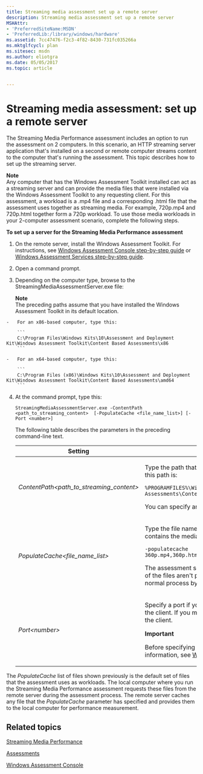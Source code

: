```yaml
---
title: Streaming media assessment set up a remote server
description: Streaming media assessment set up a remote server
MSHAttr:
- 'PreferredSiteName:MSDN'
- 'PreferredLib:/library/windows/hardware'
ms.assetid: 7cc47476-f2c3-4f82-8430-731fc035266a
ms.mktglfcycl: plan
ms.sitesec: msdn
ms.author: eliotgra
ms.date: 05/05/2017
ms.topic: article


---
```


# Streaming media assessment: set up a remote server


The Streaming Media Performance assessment includes an option to run the assessment on 2 computers. In this scenario, an HTTP streaming server application that's installed on a second or remote computer streams content to the computer that's running the assessment. This topic describes how to set up the streaming server.

**Note**  
Any computer that has the Windows Assessment Toolkit installed can act as a streaming server and can provide the media files that were installed via the Windows Assessment Toolkit to any requesting client. For this assessment, a workload is a .mp4 file and a corresponding .html file that the assessment uses together as streaming media. For example, 720p.mp4 and 720p.html together form a 720p workload. To use those media workloads in your 2-computer assessment scenario, complete the following steps.



**To set up a server for the Streaming Media Performance assessment**

1.  On the remote server, install the Windows Assessment Toolkit. For instructions, see [Windows Assessment Console step-by-step guide](windows-assessment-console-step-by-step-guide.md) or [Windows Assessment Services step-by-step guide](windows-assessment-services-step-by-step-guide-was.md).

2.  Open a command prompt.

3.  Depending on the computer type, browse to the StreamingMediaAssessmentServer.exe file:

    **Note**  
    The preceding paths assume that you have installed the Windows Assessment Toolkit in its default location.



~~~
-   For an x86-based computer, type this:

    ```
    C:\Program Files\Windows Kits\10\Assessment and Deployment Kit\Windows Assessment Toolkit\Content Based Assessments\x86
    ```

-   For an x64-based computer, type this:

    ```
    C:\Program Files (x86)\Windows Kits\10\Assessment and Deployment Kit\Windows Assessment Toolkit\Content Based Assessments\amd64
    ```
~~~

4. At the command prompt, type this:

   ```
   StreamingMediaAssessmentServer.exe -ContentPath <path_to_streaming_content>  [-PopulateCache <file_name_list>] [-Port <number>]
   ```

   The following table describes the parameters in the preceding command-line text.

   <table>
   <colgroup>
   <col width="50%" />
   <col width="50%" />
   </colgroup>
   <thead>
   <tr class="header">
   <th>Setting</th>
   <th>Description</th>
   </tr>
   </thead>
   <tbody>
   <tr class="odd">
   <td><p><em>ContentPath&lt;path_to_streaming_content&gt;</em></p></td>
   <td><p>Type the path that contains the media and corresponding HTML pages that the server will stream. By default, this path is:</p>
   <pre class="syntax" space="preserve"><code>%PROGRAMFILES%\Windows Kits\10\Assessment and Deployment Kit\Windows Assessment Toolkit\Content based Assessments\Content\Streaming Media Assessment</code></pre>
   <p>You can specify an absolute path for the media and corresponding HTML pages.</p></td>
   </tr>
   <tr class="even">
   <td><p><em>PopulateCache&lt;file_name_list&gt;</em></p></td>
   <td><p>Type the file names that the server will cache into memory. List all files, separated by commas. This example contains the media files that the assessment uses by default:</p>
   <pre class="syntax" space="preserve"><code>-populatecache 360p.mp4,360p.html,480p.mp4,480p.html,720p.mp4,720p.html,1080p.mp4,1080p.html,1080p60.mp4,1080p60.html</code></pre>
   <p>The assessment searches for all these file names in the path that the <code>ContentPath</code> setting has specified. If any of the files aren&#39;t present, the assessment logs a <em>missing file</em> event, but the assessment continues to run the normal process by using files that it finds in the path.</p></td>
   </tr>
   <tr class="odd">
   <td><p><em>Port&lt;number&gt;</em></p></td>
   <td><p>Specify a port if you don&#39;t want to use the default of port 80. The default port may or may not be specified on the client. If you must use a different port number, make sure that you specify it on both the remote server and the client.</p>
   <div class="alert">
   <strong>Important</strong><br/><p>Before specifying which port to use, verify that Windows Firewall is not blocking communication. For more information, see <a href="http://go.microsoft.com/fwlink/?LinkId=246551" data-raw-source="[Windows Firewall from start to finish](http://go.microsoft.com/fwlink/?LinkId=246551)">Windows Firewall from start to finish</a>.</p>
   </div>
   <div>

   </div></td>
   </tr>
   </tbody>
   </table>



The *PopulateCache* list of files shown previously is the default set of files that the assessment uses as workloads. The local computer where you run the Streaming Media Performance assessment requests these files from the remote server during the assessment process. The remote server caches any file that the *PopulateCache* parameter has specified and provides them to the local computer for performance measurement.

## Related topics


[Streaming Media Performance](streaming-media-performance.md)

[Assessments](assessments.md)

[Windows Assessment Console](windows-assessment-console.md)











